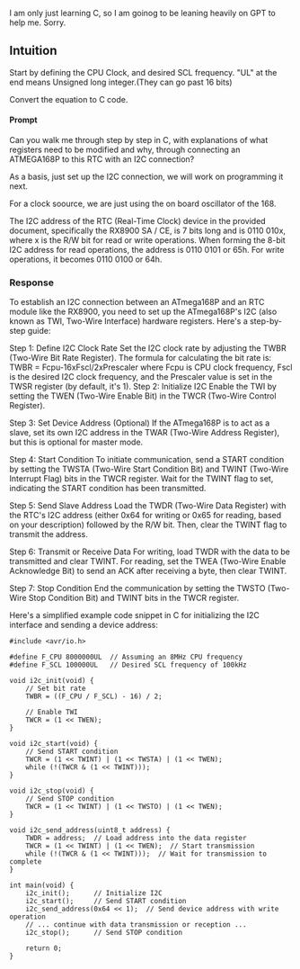 I am only just learning C, so I am goinog to be leaning heavily on GPT to help me. Sorry.

## Intuition
Start by defining the CPU Clock, and desired SCL frequency. "UL" at the end means Unsigned long integer.(They can go past 16 bits)

Convert the equation to C code.

#### Prompt
Can you walk me through step by step in C, with explanations of what registers need to be modified and why, through connecting an ATMEGA168P to this RTC with an I2C connection?

As a basis, just set up the I2C connection, we will work on programming it next.

For a clock soource, we are just using the on board oscillator of the 168.

The I2C address of the RTC (Real-Time Clock) device in the provided document, specifically the RX8900 SA / CE, is 7 bits long and is 0110 010x, where x is the R/W bit for read or write operations. When forming the 8-bit I2C address for read operations, the address is 0110 0101 or 65h. For write operations, it becomes 0110 0100 or 64h​​.

### Response
To establish an I2C connection between an ATmega168P and an RTC module like the RX8900, you need to set up the ATmega168P's I2C (also known as TWI, Two-Wire Interface) hardware registers. Here's a step-by-step guide:

Step 1: Define I2C Clock Rate
Set the I2C clock rate by adjusting the TWBR (Two-Wire Bit Rate Register). The formula for calculating the bit rate is: TWBR = Fcpu-16xFscl/2xPrescaler where Fcpu is CPU clock frequency, Fscl is  the desired I2C clock frequency, and the Prescaler value is set in the TWSR register (by default, it's 1).
Step 2: Initialize I2C
Enable the TWI by setting the TWEN (Two-Wire Enable Bit) in the TWCR (Two-Wire Control Register).

Step 3: Set Device Address (Optional)
If the ATmega168P is to act as a slave, set its own I2C address in the TWAR (Two-Wire Address Register), but this is optional for master mode.

Step 4: Start Condition
To initiate communication, send a START condition by setting the TWSTA (Two-Wire Start Condition Bit) and TWINT (Two-Wire Interrupt Flag) bits in the TWCR register. Wait for the TWINT flag to set, indicating the START condition has been transmitted.

Step 5: Send Slave Address
Load the TWDR (Two-Wire Data Register) with the RTC's I2C address (either 0x64 for writing or 0x65 for reading, based on your description) followed by the R/W bit. Then, clear the TWINT flag to transmit the address.

Step 6: Transmit or Receive Data
For writing, load TWDR with the data to be transmitted and clear TWINT. For reading, set the TWEA (Two-Wire Enable Acknowledge Bit) to send an ACK after receiving a byte, then clear TWINT.

Step 7: Stop Condition
End the communication by setting the TWSTO (Two-Wire Stop Condition Bit) and TWINT bits in the TWCR register.

Here's a simplified example code snippet in C for initializing the I2C interface and sending a device address:
```
#include <avr/io.h>

#define F_CPU 8000000UL  // Assuming an 8MHz CPU frequency
#define F_SCL 100000UL   // Desired SCL frequency of 100kHz

void i2c_init(void) {
    // Set bit rate
    TWBR = ((F_CPU / F_SCL) - 16) / 2;

    // Enable TWI
    TWCR = (1 << TWEN);
}

void i2c_start(void) {
    // Send START condition
    TWCR = (1 << TWINT) | (1 << TWSTA) | (1 << TWEN);
    while (!(TWCR & (1 << TWINT)));
}

void i2c_stop(void) {
    // Send STOP condition
    TWCR = (1 << TWINT) | (1 << TWSTO) | (1 << TWEN);
}

void i2c_send_address(uint8_t address) {
    TWDR = address;  // Load address into the data register
    TWCR = (1 << TWINT) | (1 << TWEN);  // Start transmission
    while (!(TWCR & (1 << TWINT)));  // Wait for transmission to complete
}

int main(void) {
    i2c_init();      // Initialize I2C
    i2c_start();     // Send START condition
    i2c_send_address(0x64 << 1);  // Send device address with write operation
    // ... continue with data transmission or reception ...
    i2c_stop();      // Send STOP condition

    return 0;
}


```